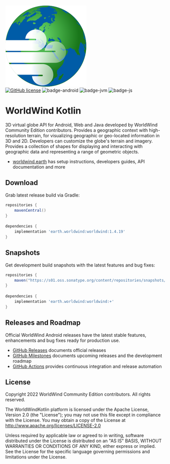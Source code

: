 ![worldwind](worldwind-examples-android/src/main/res/drawable/worldwind_logo.png)  
[![GitHub license](https://img.shields.io/badge/license-Apache%20License%202.0-blue.svg?style=flat)](http://www.apache.org/licenses/LICENSE-2.0) 
![badge-android](http://img.shields.io/badge/platform-android-6EDB8D.svg?style=flat)
![badge-jvm](http://img.shields.io/badge/platform-jvm-DB413D.svg?style=flat)
![badge-js](http://img.shields.io/badge/platform-js-F8DB5D.svg?style=flat)

# WorldWind Kotlin

3D virtual globe API for Android, Web and Java developed by WorldWind Community Edition contributors.
Provides a geographic context with high-resolution terrain, for visualizing geographic or geo-located information in 3D and 2D.
Developers can customize the globe's terrain and imagery. Provides a collection of shapes for displaying and interacting with
geographic data and representing a range of geometric objects.

- [worldwind.earth](https://worldwind.earth) has setup instructions, developers guides, API documentation and more

## Download

Grab latest release build via Gradle:
```groovy
repositories {
    mavenCentral()
}

dependencies {
    implementation 'earth.worldwind:worldwind:1.4.19'
}
```

## Snapshots

Get development build snapshots with the latest features and bug fixes:
```groovy
repositories {
    maven("https://s01.oss.sonatype.org/content/repositories/snapshots/")
}

dependencies {
    implementation 'earth.worldwind:worldwind:+'
}
```

## Releases and Roadmap

Official WorldWind Android releases have the latest stable features, enhancements and bug fixes ready for production use.

- [GitHub Releases](https://github.com/WorldWindEarth/WorldWindKotlin/releases/) documents official releases
- [GitHub Milestones](https://github.com/WorldWindEarth/WorldWindKotlin/milestones) documents upcoming releases and the development roadmap
- [GitHub Actions](https://github.com/WorldWindEarth/WorldWindKotlin/actions) provides continuous integration and release automation

## License

Copyright 2022 WorldWind Community Edition contributors. All rights reserved.

The WorldWindKotlin platform is licensed under the Apache License, Version 2.0 (the "License"); you may not use this file except in compliance with the License. You may obtain a copy of the License at http://www.apache.org/licenses/LICENSE-2.0

Unless required by applicable law or agreed to in writing, software distributed under the License is distributed on an "AS IS" BASIS, WITHOUT WARRANTIES OR CONDITIONS OF ANY KIND, either express or implied. See the License for the specific language governing permissions and limitations under the License.